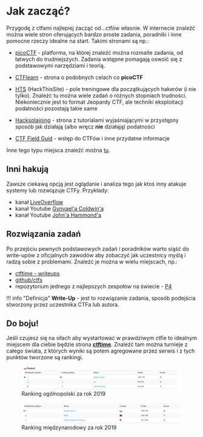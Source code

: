 # Jak zacząć?

Przygodę z ctfami najlepiej zacząć od...ctfów własnie. W internecie znaleźć można wiele stron oferujących bardzo proste zadania, poradniki i inne pomocne rzeczy idealne na start. Takimi stronami są np.:

- [picoCTF](https://picoctf.com/) - platforma, na której znaleźć można rozmaite zadania, od łatwych do trudniejszych. Zadania wstępne pomagają oswoić się z podstawowymi narzędziami i teorią.

- [CTFlearn](https://ctflearn.com) - strona o podobnych celach co **picoCTF**

- [HTS](https://www.hackthissite.org/missions/basic/) (HackThisSite) - pole treningowe dla początkujących hakerów (i nie tylko). Znaleźć tu można wiele zadań o różnych stopniach trudności. Niekoniecznie jest to format Jeopardy CTF, ale techniki eksploitacji podatności pozostają takie same

- [Hacksplaining](https://www.hacksplaining.com/lessons) - strona z tutorialami wyjaśniającymi w przystępny sposób jak działają (albo wręcz **nie** działają) podatności

- [CTF Field Guid](https://trailofbits.github.io/ctf/) - wstęp do CTFów i inne przydatne informacje

Inne tego typu miejsca znaleźć można [tu](https://captf.com/practice-ctf/).

## Inni hakują

Zawsze ciekawą opcją jest oglądanie i analiza tego jak ktoś inny atakuje systemy lub rozwiązuje CTFy. Przykłady:

- kanał [LiveOverflow](https://www.youtube.com/watch?v=8ev9ZX9J45A)
- kanał Youtube [Gynvael'a Coldwin'a](https://www.youtube.com/watch?v=sFdMjvt5W2Y&list=PL0ZCORAYPo2AVflF8N9Usn5mVAm97px6-&index=5)
- kanał Youtube [John'a Hammond'a](https://www.youtube.com/watch?v=AjaNYs3trjk&list=PL1H1sBF1VAKUmJio8DWjY0tHLwf3bl2ku)

## Rozwiązania zadań

Po przejściu pewnych podstawowych zadań i poradników warto siąść do write-upów z oficjalnych zawodów aby zobaczyć jak uczestnicy myślą i radzą sobie z problemami. Znaleźć je można w wielu miejscach, np.:

- [ctftime - writeups](https://ctftime.org/writeups)
- [github/ctfs](https://github.com/ctfs)
- repozytorium jednego z najlepszych zespołów na świecie - [P4](https://github.com/p4-team/ctf)

!!! info "Definicja" 
    **Write-Up** - jest to rozwiązanie zadania, sposób podejścia stworzony przez uczestnika CTFa lub autora.

## Do boju!

Jeśli czujesz się na siłach aby wystartować w prawdziwym ctfie to idealnym miejscem dla ciebie będzie strona [**ctftime**](https://ctftime.org). Znaleźć tam można turnieje z całego świata, z których wyniki są potem agregowane przez serwis i z tych punktów tworzone są rankingi. 

<figure class="align-center">
    <a href="https://ctftime.org/stats/2019/PL"><img src="/assets/images/main/ctftime_pl_stats.png"></a>
    <figcaption>Ranking ogólnopolski za rok 2019</figcaption>
</figure>

<figure class="align-center">
  <a href="https://ctftime.org/stats/2019"><img src="/assets/images/main/ctftime_world_stats.png"></a>
  <figcaption>Ranking międzynarodowy za rok 2019</figcaption>
</figure>



